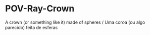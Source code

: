 # POV-Ray-Crown
A crown (or something like it) made of spheres / Uma coroa (ou algo parecido) feita de esferas
